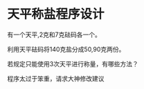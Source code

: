 # 天平称盐程序设计
 有一个天平,2克和7克砝码各一个。

 利用天平砝码将140克盐分成50,90克两份。

 若规定只能使用3次天平进行称量，有哪些方法？




程序太过于笨重，请求大神修改建议
